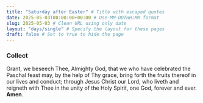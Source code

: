 ```yaml
---
title: "Saturday after Easter" # Title with escaped quotes
date: 2025-05-03T00:00:00+00:00 # Use-MM-DDTHH:MM format
slug: 2025-05-03 # Clean URL using only date
layout: "days/single" # Specify the layout for these pages
draft: false # Set to true to hide the page
---
```


### Collect

Grant, we beseech Thee, Almighty God, that we who have celebrated the Paschal feast may, by the help of Thy grace, bring forth the fruits thereof in our lives and conduct; through Jesus Christ our Lord, who liveth and reigneth with Thee in the unity of the Holy Spirit, one God, forever and ever. **Amen**.